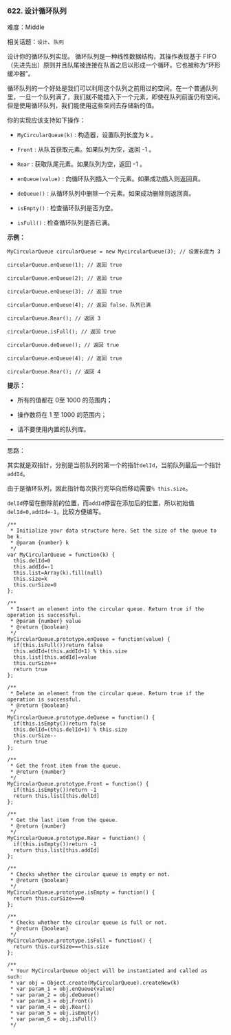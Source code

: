 ### 622. 设计循环队列

难度：Middle

相关话题：`设计`、`队列`

设计你的循环队列实现。 循环队列是一种线性数据结构，其操作表现基于 FIFO（先进先出）原则并且队尾被连接在队首之后以形成一个循环。它也被称为&ldquo;环形缓冲器&rdquo;。



循环队列的一个好处是我们可以利用这个队列之前用过的空间。在一个普通队列里，一旦一个队列满了，我们就不能插入下一个元素，即使在队列前面仍有空间。但是使用循环队列，我们能使用这些空间去存储新的值。



你的实现应该支持如下操作：




* `MyCircularQueue(k)` : 构造器，设置队列长度为 k 。

* `Front` : 从队首获取元素。如果队列为空，返回 -1 。

* `Rear` : 获取队尾元素。如果队列为空，返回 -1 。

* `enQueue(value)` : 向循环队列插入一个元素。如果成功插入则返回真。

* `deQueue()` : 从循环队列中删除一个元素。如果成功删除则返回真。

* `isEmpty()` : 检查循环队列是否为空。

* `isFull()` : 检查循环队列是否已满。









**示例：** 





```
MyCircularQueue circularQueue = new MycircularQueue(3); // 设置长度为 3

circularQueue.enQueue(1); // 返回 true

circularQueue.enQueue(2); // 返回 true

circularQueue.enQueue(3); // 返回 true

circularQueue.enQueue(4); // 返回 false，队列已满

circularQueue.Rear(); // 返回 3

circularQueue.isFull(); // 返回 true

circularQueue.deQueue(); // 返回 true

circularQueue.enQueue(4); // 返回 true

circularQueue.Rear(); // 返回 4

```






**提示：** 




* 所有的值都在 0至 1000 的范围内；

* 操作数将在 1 至 1000 的范围内；

* 请不要使用内置的队列库。






-----

思路：

其实就是双指针，分别是当前队列的第一个的指针`delId`，当前队列最后一个指针`addId`。

由于是循环队列，因此指针每次执行完毕向后移动需要`% this.size`。

`delId`停留在删除前的位置，而`addId`停留在添加后的位置，所以初始值`delId=0,addId=-1`，比较方便编写。


```
/**
 * Initialize your data structure here. Set the size of the queue to be k.
 * @param {number} k
 */
var MyCircularQueue = function(k) {
  this.delId=0
  this.addId=-1
  this.list=Array(k).fill(null)
  this.size=k
  this.curSize=0
};

/**
 * Insert an element into the circular queue. Return true if the operation is successful. 
 * @param {number} value
 * @return {boolean}
 */
MyCircularQueue.prototype.enQueue = function(value) {
  if(this.isFull())return false
  this.addId=(this.addId+1) % this.size
  this.list[this.addId]=value
  this.curSize++
  return true
};

/**
 * Delete an element from the circular queue. Return true if the operation is successful.
 * @return {boolean}
 */
MyCircularQueue.prototype.deQueue = function() {
  if(this.isEmpty())return false
  this.delId=(this.delId+1) % this.size
  this.curSize--
  return true
};

/**
 * Get the front item from the queue.
 * @return {number}
 */
MyCircularQueue.prototype.Front = function() {
  if(this.isEmpty())return -1
  return this.list[this.delId]
};

/**
 * Get the last item from the queue.
 * @return {number}
 */
MyCircularQueue.prototype.Rear = function() {
  if(this.isEmpty())return -1
  return this.list[this.addId]
};

/**
 * Checks whether the circular queue is empty or not.
 * @return {boolean}
 */
MyCircularQueue.prototype.isEmpty = function() {
  return this.curSize===0
};

/**
 * Checks whether the circular queue is full or not.
 * @return {boolean}
 */
MyCircularQueue.prototype.isFull = function() {
  return this.curSize===this.size
};

/** 
 * Your MyCircularQueue object will be instantiated and called as such:
 * var obj = Object.create(MyCircularQueue).createNew(k)
 * var param_1 = obj.enQueue(value)
 * var param_2 = obj.deQueue()
 * var param_3 = obj.Front()
 * var param_4 = obj.Rear()
 * var param_5 = obj.isEmpty()
 * var param_6 = obj.isFull()
 */



```

